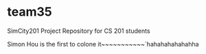 team35
======

SimCity201 Project Repository for CS 201 students

Simon Hou is the first to colone it~~~~~~~~~~~`hahahahahahahha
